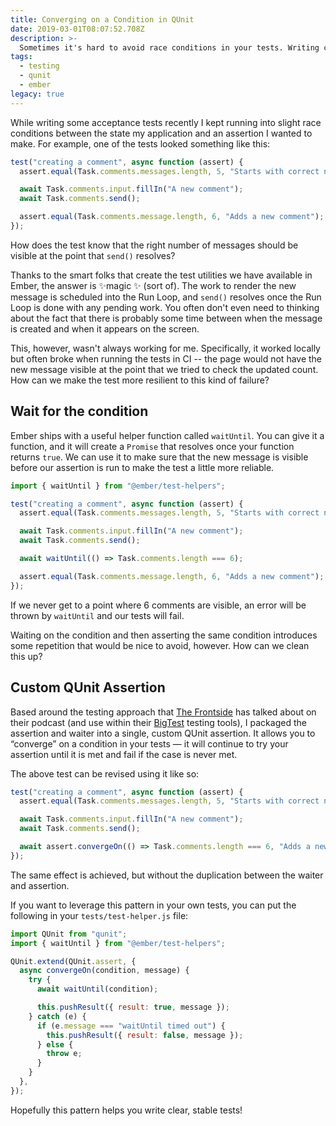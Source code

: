 ```yaml
---
title: Converging on a Condition in QUnit
date: 2019-03-01T08:07:52.708Z
description: >-
  Sometimes it's hard to avoid race conditions in your tests. Writing convergent assertions can help!
tags:
  - testing
  - qunit
  - ember
legacy: true
---
```


While writing some acceptance tests recently I kept running into slight race conditions between the state my application and an assertion I wanted to make. For example, one of the tests looked something like this:

```javascript
test("creating a comment", async function (assert) {
  assert.equal(Task.comments.messages.length, 5, "Starts with correct number of comments");

  await Task.comments.input.fillIn("A new comment");
  await Task.comments.send();

  assert.equal(Task.comments.message.length, 6, "Adds a new comment");
});
```

How does the test know that the right number of messages should be visible at the point that `send()` resolves?

Thanks to the smart folks that create the test utilities we have available in Ember, the answer is ✨magic ✨ (sort of). The work to render the new message is scheduled into the Run Loop, and `send()` resolves once the Run Loop is done with any pending work. You often don't even need to thinking about the fact that there is probably some time between when the message is created and when it appears on the screen.

This, however, wasn't always working for me. Specifically, it worked locally but often broke when running the tests in CI -- the page would not have the new message visible at the point that we tried to check the updated count. How can we make the test more resilient to this kind of failure?

## Wait for the condition

Ember ships with a useful helper function called `waitUntil`. You can give it a function, and it will create a `Promise` that resolves once your function returns `true`. We can use it to make sure that the new message is visible before our assertion is run to make the test a little more reliable.

```javascript
import { waitUntil } from "@ember/test-helpers";

test("creating a comment", async function (assert) {
  assert.equal(Task.comments.messages.length, 5, "Starts with correct number of comments");

  await Task.comments.input.fillIn("A new comment");
  await Task.comments.send();

  await waitUntil(() => Task.comments.length === 6);

  assert.equal(Task.comments.message.length, 6, "Adds a new comment");
});
```

If we never get to a point where 6 comments are visible, an error will be thrown by `waitUntil` and our tests will fail.

Waiting on the condition and then asserting the same condition introduces some repetition that would be nice to avoid, however. How can we clean this up?

## Custom QUnit Assertion

Based around the testing approach that [The Frontside](https://frontside.io) has talked about on their podcast (and use within their [BigTest](https://www.bigtestjs.io) testing tools), I packaged the assertion and waiter into a single, custom QUnit assertion. It allows you to “converge” on a condition in your tests — it will continue to try your assertion until it is met and fail if the case is never met.

The above test can be revised using it like so:

```javascript
test("creating a comment", async function (assert) {
  assert.equal(Task.comments.messages.length, 5, "Starts with correct number of comments");

  await Task.comments.input.fillIn("A new comment");
  await Task.comments.send();

  await assert.convergeOn(() => Task.comments.length === 6, "Adds a new comment");
});
```

The same effect is achieved, but without the duplication between the waiter and assertion.

If you want to leverage this pattern in your own tests, you can put the following in your `tests/test-helper.js` file:

```javascript
import QUnit from "qunit";
import { waitUntil } from "@ember/test-helpers";

QUnit.extend(QUnit.assert, {
  async convergeOn(condition, message) {
    try {
      await waitUntil(condition);

      this.pushResult({ result: true, message });
    } catch (e) {
      if (e.message === "waitUntil timed out") {
        this.pushResult({ result: false, message });
      } else {
        throw e;
      }
    }
  },
});
```

Hopefully this pattern helps you write clear, stable tests!
